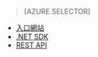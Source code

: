 > [AZURE.SELECTOR]
- [入口網站](../articles/media-services-portal-check-job-progress.md)
- [.NET SDK](../articles/media-services-check-job-progress.md)
- [REST API](../articles/media-services-rest-check-job-progress.md)
<!--HONumber=52--> 
